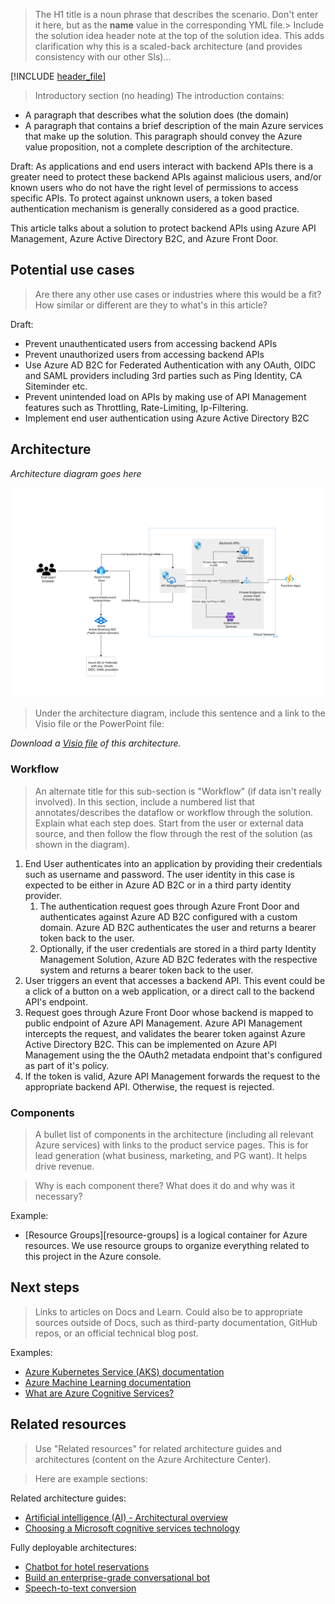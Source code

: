 > The H1 title is a noun phrase that describes the scenario. Don't enter it here, but as the **name** value in the corresponding YML file.> 
> Include the solution idea header note at the top of the solution idea. This adds clarification why this is a scaled-back architecture (and provides consistency with our other SIs)...

[!INCLUDE [header_file](../../../includes/sol-idea-header.md)]

> Introductory section (no heading)
> The introduction contains:

- A paragraph that describes what the solution does (the domain)
- A paragraph that contains a brief description of the main Azure services that make up the solution. This paragraph should convey the Azure value proposition, not a complete description of the architecture.


Draft:
As applications and end users interact with backend APIs there is a greater need to protect these backend APIs against malicious users, and/or known users who do not have the right level of permissions to access specific APIs. To protect against unknown users, a token based authentication mechanism is generally considered as a good practice. 

This article talks about a solution to protect backend APIs using Azure API Management, Azure Active Directory B2C, and Azure Front Door.



## Potential use cases

> Are there any other use cases or industries where this would be a fit?
> How similar or different are they to what's in this article?

Draft:
- Prevent unauthenticated users from accessing backend APIs
- Prevent unauthorized users from accessing backend APIs
- Use Azure AD B2C for Federated Authentication with any OAuth, OIDC and SAML providers including 3rd parties such as Ping Identity, CA Siteminder etc.
- Prevent unintended load on APIs by making use of API Management features such as Throttling, Rate-Limiting, Ip-Filtering.
- Implement end user authentication using Azure Active Directory B2C

## Architecture

_Architecture diagram goes here_

![Architecture Diagram ](Protect-APIs-APIM-B2C-AFD.svg)

> Under the architecture diagram, include this sentence and a link to the Visio file or the PowerPoint file: 

_Download a [Visio file](https://arch-center.azureedge.net/[filename].vsdx) of this architecture._

### Workflow

> An alternate title for this sub-section is "Workflow" (if data isn't really involved).
> In this section, include a numbered list that annotates/describes the dataflow or workflow through the solution. Explain what each step does. Start from the user or external data source, and then follow the flow through the rest of the solution (as shown in the diagram).


1. End User authenticates into an application by providing their credentials such as username and password. The user identity in this case is expected to be either in Azure AD B2C or in a third party identity provider.
    1. The authentication request goes through Azure Front Door and authenticates against Azure AD B2C configured with a custom domain. Azure AD B2C authenticates the user and returns a bearer token back to the user.
    2. Optionally, if the user credentials are stored in a third party Identity Management Solution, Azure AD B2C federates with the respective system and returns a bearer token back to the user.
2. User triggers an event that accesses a backend API. This event could be a click of a button on a web application, or a direct call to the backend API's endpoint.
3. Request goes through Azure Front Door whose backend is mapped to public endpoint of Azure API Management. Azure API Management intercepts the request, and validates the bearer token against Azure Active Directory B2C. This can be implemented on Azure API Management using the the OAuth2 metadata endpoint that's configured as part of it's <validate-jwt /> policy.
4. If the token is valid, Azure API Management forwards the request to the appropriate backend API. Otherwise, the request is rejected.

### Components

> A bullet list of components in the architecture (including all relevant Azure services) with links to the product service pages. This is for lead generation (what business, marketing, and PG want). It helps drive revenue.

> Why is each component there?
> What does it do and why was it necessary?

Example: 
* [Resource Groups][resource-groups] is a logical container for Azure resources.  We use resource groups to organize everything related to this project in the Azure console.

## Next steps

> Links to articles on Docs and Learn. Could also be to appropriate sources outside of Docs, such as third-party documentation, GitHub repos, or an official technical blog post.

Examples:
* [Azure Kubernetes Service (AKS) documentation](/azure/aks)
* [Azure Machine Learning documentation](/azure/machine-learning)
* [What are Azure Cognitive Services?](/azure/cognitive-services/what-are-cognitive-services)

## Related resources

> Use "Related resources" for related architecture guides and architectures (content on the Azure Architecture Center).

> Here are example sections:

Related architecture guides:

* [Artificial intelligence (AI) - Architectural overview](/azure/architecture/data-guide/big-data/ai-overview)
* [Choosing a Microsoft cognitive services technology](/azure/architecture/data-guide/technology-choices/cognitive-services)

Fully deployable architectures:

* [Chatbot for hotel reservations](/azure/architecture/example-scenario/ai/commerce-chatbot)
* [Build an enterprise-grade conversational bot](/azure/architecture/reference-architectures/ai/conversational-bot)
* [Speech-to-text conversion](/azure/architecture/reference-architectures/ai/speech-ai-ingestion)